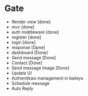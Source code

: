 # Gate

- Render view [done]
- mvc [done]
- auth middleware [done]
- register [done]
- login [done]
- response [Dpne]
- dashboard [Done]
- Send message [Done]
- Contact [Done]
- Send message Image [Done]
- Update UI
- Authentikasi management in baileys
- Schedule message
- Auto Reply 